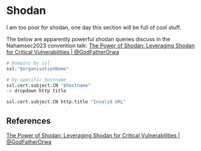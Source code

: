 # Shodan

I am too poor for shodan, one day this section will be full of cool stuff.


The below are apparently powerful shodan queries discuss in the Nahamsec2023 convention talk: [The Power of Shodan: Leveraging Shodan for Critical Vulnerabilities | @GodFatherOrwa](https://www.youtube.com/watch?v=WgMGLlpznao)
```python
# Domains by ssl
ssl."$organisationName"

# by specific hostname
ssl.cert.subject.CN "$hostname"
-> dropdown http title

ssl.cert.subject.CN http.title "Invalid URL"
```

## References

[The Power of Shodan: Leveraging Shodan for Critical Vulnerabilities | @GodFatherOrwa](https://www.youtube.com/watch?v=WgMGLlpznao)
